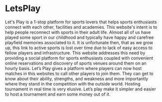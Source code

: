 # LetsPlay
Let's Play is a 1-stop platform for sports lovers that helps sports enthusiasts connect with each other, facilities and academies. This website's intent is to help people reconnect with sports in their adult life. Almost all of us have played some sport in our childhood and typically have happy and carefree playfield memories associated to it. It is unfortunate then, that as we grow up, this link to active sports is lost over time due to lack of easy access to fellow players and infrastructure. This website addresses this need by providing a social platform for sports enthusiasts coupled with convenient online reservations and discovery of sports venues around them on an hourly basis. Let’s Play gives a platform where players can now host matches in this websites to call other players to join them. They can get to know about their ability, strengths, and weakness and more importantly where they stand in the competition with the outside world. Hosting tournament in real time is very elusive. Let’s play make it simpler and easier to host a tournament and earn some money out of it.
